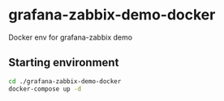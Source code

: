 # grafana-zabbix-demo-docker
Docker env for grafana-zabbix demo

## Starting environment
```sh
cd ./grafana-zabbix-demo-docker
docker-compose up -d
```
